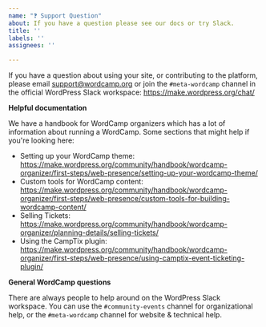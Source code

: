 ```yaml
---
name: "❓ Support Question"
about: If you have a question please see our docs or try Slack.
title: ''
labels: ''
assignees: ''

---
```


If you have a question about using your site, or contributing to the platform, please email support@wordcamp.org or join the `#meta-wordcamp` channel in the official WordPress Slack workspace: https://make.wordpress.org/chat/

**Helpful documentation**

We have a handbook for WordCamp organizers which has a lot of information about running a WordCamp. Some sections that might help if you're looking here:

- Setting up your WordCamp theme: https://make.wordpress.org/community/handbook/wordcamp-organizer/first-steps/web-presence/setting-up-your-wordcamp-theme/
- Custom tools for WordCamp content: https://make.wordpress.org/community/handbook/wordcamp-organizer/first-steps/web-presence/custom-tools-for-building-wordcamp-content/
- Selling Tickets: https://make.wordpress.org/community/handbook/wordcamp-organizer/planning-details/selling-tickets/ 
- Using the CampTix plugin: https://make.wordpress.org/community/handbook/wordcamp-organizer/first-steps/web-presence/using-camptix-event-ticketing-plugin/

**General WordCamp questions**

There are always people to help around on the WordPress Slack workspace. You can use the `#community-events` channel for organizational help, or the `#meta-wordcamp` channel for website & technical help.
